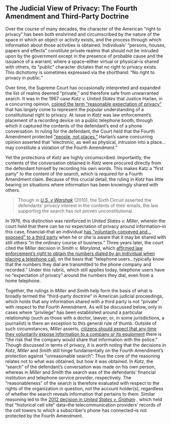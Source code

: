 The Judicial View of Privacy: The Fourth Amendment and Third-Party Doctrine
---------------------------------------------------------------------------

Over the course of many decades, the character of the American “right to
privacy” has been both enshrined and circumscribed by the nature of the
space in which an object or activity exists, and the process through
which information about those activities is obtained. Individuals’
“persons, houses, papers and effects” constitute private realms that
should not be intruded upon by the government except in the presence of
probable cause and the issuance of a warrant; where a space–either
virtual or physical–is shared with others, its “public” character
dictates that no right to privacy exists. This dichotomy is sometimes
expressed via the shorthand: “No right to privacy in public.”

Over time, the Supreme Court has occasionally interpreted and expanded
the list of realms deemed “private,” and therefore safe from unwarranted
search. It was in the 1967 case *Katz v. United States* that Justice
Harlan, in a concurring opinion, [coined the term “reasonable
expectation of
privacy”](http://www.law.cornell.edu/supremecourt/text/389/347#writing-USSC_CR_0389_0347_ZC1)
that has largely come to represent the popular understanding of a
constitutional right to privacy. At issue in *Katz* was law
enforcement’s placement of a recording device on a public telephone
booth, through which it captured the contents of the defendant’s end of
a phone conversation. In ruling for the defendant, the Court held that
the Fourth Amendment protected [“people, not
places.”](http://www.law.cornell.edu/supremecourt/text/389/347#writing-USSC_CR_0389_0347_ZO)
Harlan’s same concurring opinion asserted that “electronic, as well as
physical, intrusion into a place…may constitute a violation of the
Fourth Amendment.”

Yet the protections of *Katz* are highly circumscribed. Importantly, the
contents of the conversation obtained in *Katz* were procured directly
from the defendant himself by recording his own words. This makes Katz a
“first party” to the content of the search, which is required for a
Fourth Amendment claim. Because of this crucial detail, the ruling in
*Katz* has little bearing on situations where information has been
knowingly shared with others.

 > Though in *[U.S. v
Warshak](http://www.ca6.uscourts.gov/opinions.pdf/10a0377p-06.pdf)*
(2010), the Sixth Circuit asserted the defendants’ privacy interest in
the contents of their emails, the law supporting the search has not
proven unconstitutional.


In 1976, this distinction was reinforced in *United States v. Miller*,
wherein the court held that there can be no expectation of privacy
around information–in this case, financial–that an individual [has
“voluntarily conveyed and…exposed” to a third
party](http://www.law.cornell.edu/supremecourt/text/425/435#writing-type-1-Powell)
when he or she is aware that it may be shared with still others “in the
ordinary course of business.” Three years later, the court cited the
*Miller* decision in *Smith v. Maryland*, which [affirmed law
enforcement’s right to obtain the numbers dialed by an individual when
placing a telephone
call](http://www.law.cornell.edu/supremecourt/text/442/735), on the
basis that “telephone users…typically know that the numbers they dial
are transmitted to the phone company and recorded.” Under this rubric,
which still applies today, telephone users have no “expectation of
privacy” around the numbers they dial, even from a home telephone.

Together, the rulings in *Miller* and *Smith* help form the basis of
what is broadly termed the “third-party doctrine” in American judicial
proceedings, which holds that any information shared with a third party
is not “private” with respect to the Fourth Amendment. As will be
discussed below, only in cases where “privilege” has been established
around a particular relationship (such as those with a doctor, lawyer,
or, in some jurisdictions, a journalist) is there an exception to this
general rule of thumb. Outside of such circumstances, *Miller* asserts,
[citizens should expect that any time they voluntarily expose
information to a company or its
equipment](http://www.law.cornell.edu/supremecourt/text/425/435#writing-type-1-Powell)
there is “the risk that the company would share that information with
the police.” Though discussed in terms of privacy, it is worth noting
that the decisions in *Katz*, *Miller* and *Smith* still hinge
fundamentally on the Fourth Amendment’s protection against “unreasonable
search”: Thus the core of the reasoning relates not to what was
obtained, but how it was obtained. In *Katz*, the “search” of the
defendant’s conversation was made on his own person, whereas in *Miller*
and *Smith* the search was of the defendants’ financial institution and
telephone service provider, respectively. The “reasonableness” of the
search is therefore evaluated with respect to the rights of the
organization in question, not the account holder(s), regardless of
whether the search reveals information that pertains to them. Similar
reasoning led to the [2012 decision in *United States v.
Graham*](http://www.ca4.uscourts.gov/opinions/Published/095067.p.pdf) ,
which held that “historical cell site” data–the telecommunication
providers’ records of the cell towers to which a subscriber’s phone has
connected–is not protected by the Fourth Amendment.